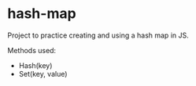 # hash-map

Project to practice creating and using a hash map in JS.

Methods used:

- Hash(key)
- Set(key, value)

